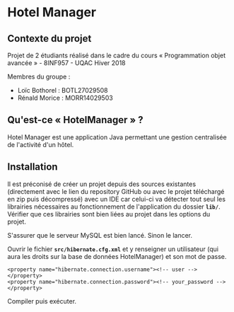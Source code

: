 # Hotel Manager

## Contexte du projet

Projet de 2 étudiants réalisé dans le cadre du cours « Programmation objet avancée » - 8INF957 - UQAC Hiver 2018

Membres du groupe :

  * Loïc Bothorel : BOTL27029508
  * Rénald Morice : MORR14029503

## Qu'est-ce « HotelManager » ?

Hotel Manager est une application Java permettant une gestion centralisée de l'activité d'un hôtel.

## Installation

Il est préconisé de créer un projet depuis des sources existantes (directement avec le lien du repository GitHub ou avec le projet téléchargé en zip puis décompressé) avec un IDE car celui-ci va détecter tout seul les librairies nécessaires au fonctionnement de l'application du dossier **`lib/`**. 
Vérifier que ces librairies sont bien liées au projet dans les options du projet.

S'assurer que le serveur MySQL est bien lancé. Sinon le lancer.

Ouvrir le fichier **`src/hibernate.cfg.xml`** et y renseigner un utilisateur (qui aura les droits sur la base de données HotelManager) et son mot de passe.

```
<property name="hibernate.connection.username"><!-- user --></property>
<property name="hibernate.connection.password"><!-- your_password --></property>
```

Compiler puis exécuter.

